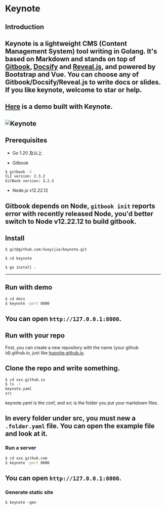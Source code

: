 # Keynote

## Introduction

Keynote is a lightweight CMS (Content Management System) tool writing in Golang. It's based on Markdown and stands on top of [Gitbook](https://github.com/GitbookIO/gitbook), [Docsify](https://github.com/docsifyjs/docsify) and [Reveal.js](https://github.com/hakimel/reveal.js), and powered by Bootstrap and Vue. You can choose any of Gitbook/Docsify/Reveal.js to write docs or slides. If you like keynote, welcome to star or help.
---
[Here](https://huoyijie.github.io) is a demo built with Keynote.
---
![Keynote](/keynotes/images/keynote.png)
---
## Prerequisites

* Go 1.20 及以上

* Gitbook

```bash
$ gitbook -V
CLI version: 2.3.2
GitBook version: 3.2.3
```

* Node.js v12.22.12

Gitbook depends on Node, `gitbook init` reports error with recently released Node, you'd better switch to Node v12.22.12 to build gitbook.
---
## Install

```bash
$ git@github.com:huoyijie/keynote.git

$ cd keynote

$ go install .
```
---
## Run with demo
```bash
$ cd docs
$ keynote -port 8000
```
You can open `http://127.0.0.1:8000`.
---
## Run with your repo

First, you can create a new repository with the name {your github id}.github.io, just like [huoyijie.github.io](https://github.com/huoyijie/huoyijie.github.io).

Clone the repo and write something.
---
```bash
$ cd xxx.github.io
$ ls -l
keynote.yaml
src
```

keynote.yaml is the conf, and src is the folder you put your markdown files.

In every folder under src, you must new a `.folder.yaml` file. You can open the example file and look at it.
---
### Run a server

```bash
$ cd xxx.github.com
$ keynote -port 8000
```

You can open `http://127.0.0.1:8000`.
---
### Generate static site

```
$ keynote -gen
```